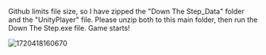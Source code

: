 Github limits file size, so I have zipped the "Down The Step_Data" folder and the "UnityPlayer" file. Please unzip both to this main folder, then run the Down The Step.exe file. Game starts!

![1720418160670](https://github.com/Davi4Deng/DontFallDown_game/assets/116290875/990102a8-dbdd-4df1-9cef-481aaf8cadb8)
